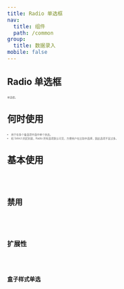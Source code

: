 ```yaml
---
title: Radio 单选框
nav:
  title: 组件
  path: /common
group:
  title: 数据录入
mobile: false
---
```

## Radio 单选框
<span style="color:#666;font-size:6px;"> 单选框。</span>

## 何时使用
<li style="color:#666;font-size:6px;"> 用于在多个备选项中选中单个状态。</li>
<li style="color:#666;font-size:6px;"> 和 Select 的区别是，Radio 所有选项默认可见，方便用户在比较中选择，因此选项不宜过多。</li>

## 基本使用

<code src='./demo/index1.tsx' />

## 禁用

<code src='./demo/index2.tsx' />

## 扩展性

<code src='./demo/index3.tsx' />

## 盒子样式单选

<code src='./demo/index4.tsx' />

<API>